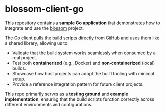 # blossom-client-go
This repository contains a **sample Go application** that demonstrates how to integrate and use the [blossom](https://github.com/Emestek/blossom) project.

The Go client pulls the build scripts directly from GitHub and uses them like a shared library, allowing us to:

- Validate that the build system works seamlessly when consumed by a real project.
- Test both **containerized** (e.g., Docker) and **non-containerized** (local) builds.
- Showcase how host projects can adopt the build tooling with minimal setup.
- Provide a reference integration pattern for future client projects.

This repo primarily serves as a **testing ground** and **example implementation**, ensuring that the build scripts function correctly across different environments and configurations.
